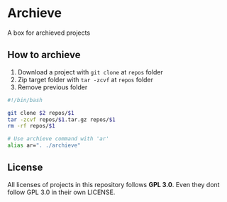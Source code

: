 # Archieve

A box for archieved projects

## How to archieve

1. Download a project with `git clone` at `repos` folder
2. Zip target folder with `tar -zcvf` at `repos` folder
3. Remove previous folder

```bash
#!/bin/bash

git clone $2 repos/$1
tar -zcvf repos/$1.tar.gz repos/$1
rm -rf repos/$1
```

```bash
# Use archieve command with 'ar'
alias ar=". ./archieve"
```

## License

All licenses of projects in this repository follows **GPL 3.0**.
Even they dont follow GPL 3.0 in their own LICENSE.
